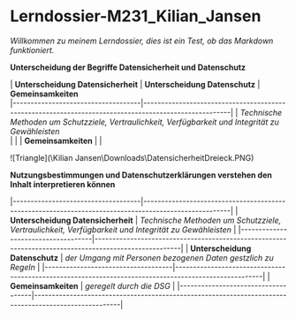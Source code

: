 # Lerndossier-M231_Kilian_Jansen

*Willkommen zu meinem Lerndossier, dies ist ein Test, ob das Markdown funktioniert.*

**Unterscheidung der Begriffe Datensicherheit und Datenschutz**



| **Unterscheidung Datensicherheit** | **Unterscheidung Datenschutz** |  **Gemeinsamkeiten**   
|------------------------------------|------------------------------------------------------------------------------------------------------|
|  *Technische Methoden um 
    Schutzziele, Vertraulichkeit,
    Verfügbarkeit und Integrität
    zu Gewähleisten*                  
|                                    |
|       **Gemeinsamkeiten**          |                                                                       |

 
![Triangle](\Kilian Jansen\Downloads\DatensicherheitDreieck.PNG)

**Nutzungsbestimmungen und Datenschutzerklärungen verstehen den Inhalt interpretieren können**





        

|------------------------------------|------------------------------------------------------------------------------------------------------|
| **Unterscheidung Datensicherheit** |  *Technische Methoden um Schutzziele, Vertraulichkeit, Verfügbarkeit und Integrität zu Gewähleisten* |
|------------------------------------|------------------------------------------------------------------------------------------------------|
|   **Unterscheidung Datenschutz**   |                   *der Umgang mit Personen bezogenen Daten gestzlich zu Regeln*                      |
|------------------------------------|------------------------------------------------------------------------------------------------------|
|       **Gemeinsamkeiten**          |                                   *geregelt durch die DSG*                                           |
|------------------------------------|------------------------------------------------------------------------------------------------------|

